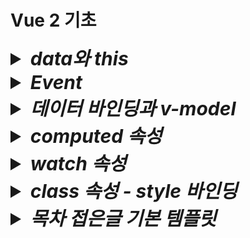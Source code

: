 # Vue 2 기초

<details>
  <summary style="font-size:30px; font-weight:bold; font-style:italic;">
    data와 this
  </summary>
  
  Vue 인스턴스에서 data 속성에 정의된 State(상태)는 Vue 인스턴스의 프로퍼티로 등록된다.  
  this는 해당 Vue 인스턴스를 가리키며, 인스턴스의 모든 속성 및 메서드에 접근할 수 있다.  
  - Vue는 내부적으로 data 속성에 정의된 모든 상태를 Vue 인스턴스의 프로퍼티로 프로토타입 체인을 통해 연결한다.  
  Vue 인스턴스가 생성될 떄, data에 정의된 속성들을 Object.defineProperty 메소드로 getter와 setter을 설정하고,  
  이를 Vue 인스턴스의 프로퍼티로 바인딩한다.  
  - 즉 data 속성은 Vue 인스턴스의 직접적인 속성이 되며, this를 통해 접근할 수 있다.

  ```js
  new Vue ({
    data: {
      msg: 'Hello Vue!',
    },
    methods: {
      callMsg() {
        console.log(this.msg);
      }
    }
  })
  ```
  this.msg 는 Vue 인스턴스의 msg 속성에 접근하는 방식이다.  
  Vue는 msg를 this를 통해 접근할 수 있도록 Vue 인스턴스의 프로퍼티로 바인딩 해 둔다.  

  - 명확한 인스턴스 참조  
  javascript 객체 지향 모델에서 this는 객체의 맥락(context)를 나타낸다.  
  Vue 컴포넌트는 Vue 인스턴스의 상태, 메소드, 속성 등을 하나의 객체로 관리하므로, this를 통해 그 객체의 속성에 접근하는 것이 자연스럽다.  
  - Vue의 일관성  
  data, methods, computed, watch 등 모든 옵션들이 Vue 인스턴스의 프로퍼티로 바인딩되므로, this를 통해 접근하게 하여 일관된 API 설계를 제공한다.

  <br>

<details>
  <summary style="font-size:20px; font-weight: bold;">
    <code>Context(문맥, 맥락) 이란?</code>
  </summary>

  Javscript에서 Context란 함수나 메소드가 호출될 때 그 안에서 this가 어떤 객체를 가리키는지를 결정하는 개념이다.  
  this는 현재 실행중인 함수가 "어떤 객체에 속해 있는지", 또는 그 함수가 호출된 방식에 따라 달라진다.

  1. 전역 컨텍스트에서 this  
    전역 범우에서 this는 전역 객체를 가리킨다.  
    브라우저 환경에서는 window 객체가 전역 객체이다.
      ```js
      console.log(this) // 전역에서 실행, 브라우저에서는 'window' 객체 출력
      ```

  2. 객체 메소드에서의 this  
      객체 메소드에서 this는 그 메소드가 속한 객체를 가리킨다.
      ```js
      const person = {
        name: 'YooHyeok',
        greet() {
          console.log(this.name); // 'this'는 person 객체를 가리킨다.
        }
      }
      person.greet(); // "YooHyeok" 출력
      ```
      위 코드에서 this는 person 객체의 맥락을 가리키며, person 객체의 속성인 name에 접근한다.

  3. **함수에서의 this  
    함수 내에서 this는 호출 방법에 따라 달라진다.  
    기본적으로 함수는 전역 컨텍스트에서 호출되며, this는 전역 객체를 가리킨다.
      ```js
      function func() {
        console.log(this); //전역 객체를 가리킨다. (브라우저에서는 `window`)
      }
      func(); // 전역에서 호출, 전역 객체 출력
      ```
  4. call이나 apply로 맥락을 명시적으로 설정  
    call()이나 apply() 메소드를 사용하면 함수를 호출할 때 this를 특정 객체로 지정할 수 있다.  
      ```js
      function greet() {
        console.log(this.name)
      }
      const person = {
        name: 'Bob'
      };

      greet.call(person) // `this`를 `person` 객체로 설정, "BOb" 출력
      ```
      초기 선언시점에서 greet 함수는 전역에 정의되어 있지만, call()을 사용해 this를 person 객체로 지정하였다.  
      따라서 greet 함수 내에서 this.name은 person을 참조하게 된다.  
  5. 생성자 함수에서의 this  
    생성자 함수에서는 this가 새로 생성된 객체를 기리킨다.  
      ```js
      function Person(name) {
        this.name = name;
      }

      const alice = new Person('Alice');
      console.log(alice.name); // "Alice" 출력
      ```
      this는 Person을 가리킨다.
</details>

  ## 템플릿에서 this를 생략하는 이유
  Vue 템플릿에서 this를 생략할 수 있는 이유는 Vue의 템플릿 컴파일러가 이를 자동으로 처리하기 떄문이다.  
  - Vue 템플릿은 렌더링 단계에서 Javascript 함수로 컴파일 된다.  
  이 함수가 생성될 때, Vue는 data, methods, computed 등 인스턴스의 모든 속성을 템플릿의 렌더링 컨텍스트로 포함시킨다.  
  - 컴파일 된 템플릿 내부에서 모든 속성은 자동으로 Vue 인스턴스에서 바인딩된 상태를 참조하도록 변환되기 때문에, 템플릿에서는 this를 명시적으로 사용할 필요가 없다.  
  Vue는 자동으로 각 속성이 this(Vue 인스턴스)를 가리키도록 설정해 준다.

  ```vue
  <template>
    <div>{{ msg }}</div>
  </template>
  ```

  msg는 사실상 this.msg를 가리키지만, 템플릿에서는 이를 생략할 수 있다.

  - 가독성  
  템플릿에서 this를 생략함으로써 코드가 더 간결하고 직관적이게 된다.  
  템플릿은 주로 UI 요소를 표현하기 위한 것이므로, this를 반복하는 것은 불필요한 중복으로 간주될 수 있습니다.
  - 자동 컴파일  
  Vue는 템플릿을 Javascript로 컴파일 할 때, 내부적으로 this를 자동으로 ㅊ마조하게 설정하므로, 개발자가 직접 this를 추가할 필요가 없다.  
  이로 인해 템플릿에서의 코드가 더 깔끔해 진다.

  ### 내부적으로 변환된 렌더 함수 예시
  Vue 템플릿은 내부적으로 아래와 같은 렌더 함수로 변환된다.
  ```js
  render(h) {
    return h('div', this.msg);
  }
  ```
  템플릿에서 {{ msg }} 라고 작성하면, Vue는 컴파일 단계에서 자동으로 this.msg로 변환하여 렌더링 하는 함수로 변환한다.

  #### 정리
  - this로 접근하는 원리  
  Vue 인스턴스가 생성될 때 data 속성은 인스턴스의 프로퍼티로 등록되며, this를 통해 인스턴스의 상태에 접근할 수 있게 된다.
  - 템플릿에서 this 생략  
  Vue 템플릿 컴파일러가 자동으로 this를 처리하기 때문에 템플릿에서 this를 명시하지 않아도 Vue 인스턴스의 속성에 접근할 수 있다.  
  이는 가독성을 높이고 코드를 간결하게 만들기 위한 설계이다.

  # *v-bind*
  Dom element 속성에 값을 바인딩 시켜준다.  
  `v-bind:속성=값` 혹은 축약형인 `:속성=값` 형태로 사용한다.  

  a 태그로 예시 코드를 작성한다.  
  ```js
  <body>
    <div id="app">
      <a v-bind:href="link"> {{ title }} </a>
      <a :href="link"> {{ title }} </a> <!-- 축약형 -->
    </div>
    <script>
      new Vue({
        el: '#app',
        data:{
          title: '유혁스쿨 티스토리 블로그',
          link: 'https://u-it.tistory.com',        
        },
      })
    </script>
  </body>
  ```
  <a href="https://u-it.tistory.com" >유혁스쿨 티스토리 블로그</a>

  ## Method 바인딩
  return 형태의 메소드 바인딩도 가능하다.
  ```js
  <body>
    <div id="app">
      <a :href="getYooHyeokSchoolLink('u-it')"> {{ title }} </a> <!-- 축약형 -->
    </div>
    <script>
      new Vue({
        el: '#app',
        data:{
          value: '유혁스쿨 티스토리 블로그',
          linkPrefix: 'https://',        
          linkSuffix: '.tistory.com',        
        },
        methods: {
            getYooHyeokSchoolLink(key) {
              return this.linkPrefix + key + this.linkSuffix;
            }
          }
      })
    </script>
  </body>
  ```

  ## Object 바인딩 (Attributes, Props)

  v-bind를 통해 Attribute 혹은 Props에 Object 형태로 바인딩이 가능하다.  
  *단, 축약형은 적용되지 않는다. (콘솔 Error 발생)*

  - ### Attributes
    ```js
    <!-- 생략 -->
    <body>
      <div id="app">
        <input v-bind="inputAttr">
      </div>
      <script>
        new Vue({
          el: '#app',
          data: {
            inputAttr: {
              type: 'number',
              value: '33',
            }
          },
        })
      </script>
    </body>
    ```

    브라우저 출력 결과 : `<input type="number" value="33">`

    이는 리액트에서도 spread attributes 문법을 통해 동일하게 적용된다.
    ```jsx
    import { useState } from 'react';

    function app() {
      const [inputAttr, setInputAttr] = useState({ type: 'number', value: '33' }) 
      return (
        <input {...inputAttr}>
      )
    }
    ```

    - ### Props
    Object 바인딩의 경우 커스텀 컴포넌트에 Props로 넘길수도 있다.  
    특징은, 부모 컴포넌트에서 v-bind 적용시 속성명을 입력하지 않을 경우 해당 Object의 각 property가  
    개별적으로 props로 넘어간다.

    ```js
    <body>
      <div id="app">
        <ExComponent v-bind="propsInputAttrProps">
      </div>
      <script>
        new Vue({
          el: '#app',
          data:{
            propsInputAttrProps: {
              type: 'number',
              value: '33',
            }
          },
        })
      </script>
    </body>
    ```

    ```js
    const html = String.raw; // 템플릿 구문강조 - Vue VSCode Snippets 플러그인 설치 후 사용

    Vue.component('ex-component', {
      template: html`
        <input v-bind:type="type" bind:value="value">{{ message }}</input>
      `,
      name: "ExComponent"
      props: {
        type: String,
        value: Number
      },
    });
    ```
    
    
    *주의할 점은 속성명과 props변수명이 일치한다고 하더라도 v-bind로 적용할때 속성명을 꼭 입력해줘야 한다.*  

    이는 리액트에서도 spread attributes 문법을 통해 동일하게 적용된다.
    ```jsx
    import { useState } from 'react';

    function app() {
      const [propsInputAttrProps, setPropsInputAttrProps] = useState({ type: 'number', value: '33' }) 
      return (
        <ExComponent {...propsInputAttrProps}>
      )
    }
    ```
    ```jsx
    function ExComponent({type, value}) {
      return (
        <input type={type} value={value}>
      )
    }
    ```
</details>


<details>
  <summary style="font-size:30px; font-weight:bold; font-style:italic;">
    Event

  </summary>

  `v-on:이벤트="메소드"` 혹은 `@이벤트="메소드` 와 같은 형태로 이벤트에 메소드를 바인딩 시켜 호출한다.


  주의할 점으로는 템플릿에서는 전역객체에 접근할 수 없다.
  예를들어 `window.alert()`, `window.confirm`, `console.log` 등이 있다.
  Vue의 템플릿 컴파일 과정에서 템플릿 내의 모든 표현식이 컴포넌트 인스턴스의 컨텍스트 내에서 평가된다.  
  (react와는 다르게 익명함수를 먼저 선언하고도, 전역객체에 접근할 수 없다.)  
  따라서, methods에 함수를 정의한 뒤 해당 함수를 통해 호출하도록 코드를 작성해야 한다.  

  ```js
  <body>
    <div id="app">
      <button type="alert">Alert!</button>
    </div>
    <script>
      new Vue({
        el: '#app',
        methods: {
          alert(msg) {
            alert(msg);
          },
        },
      })
    </script>
  </body>
  ```
</details>

<details>
  <summary style="font-size:30px; font-weight:bold; font-style:italic;">
    데이터 바인딩과 v-model
  </summary>
  
  # 단방향
  JavaScript → HTML 한 방향으로만 데이터를 동기화 하는 것을 의미한다.  
  value와 event를 함께 바인딩한다.  
  keyup 혹은 change 등의 이벤트 함수를 통해 target value에 접근하여 value에 바인딩한 변수를 초기화한다.  
  ```js
  <body>
    <div id="app">
      <input type="text" :value="onewWayBinding" v-on:keyup="updateText"> <br>
      {{ onewWayBinding }} <br>
    </div>
    <script>
      new Vue({
        el: '#app',
        data: {
          onewWayBinding: 'text',
        },
        methods: {
          updateText(e) {
            this.onewWayBinding = e.target.value
          },
        },
      })
    </script>
  </body>
  ```
  
  # 양방향
  JavaScript ↔ HTML 양쪽 방향으로 데이터를 동기화 하는 것을 의미한다.  
  JavaScript ↔ HTML 사이 ViewModel을 통해 하나로 묶여 바인딩 됨으로써, 둘 중 하나만 변경되어도 함께 변경된다.  
  단방향 에서 event와 같은 js 코드가 필요없이 ViewModel로 사용될 state 변수 하나만 사용한다.
  v-model 속성을 사용한다.  
  `v-model=state변수명`
  ```js
  <body>
    <div id="app">
      <input type="text" v-model="twowWayBinding"> <br>
      {{ twowWayBinding }} <br>
    </div>
    <script>
      new Vue({
        el: '#app',
        data: {
          twowWayBinding: 'text',
        },
      })
    </script>
  </body>
  ```
</details>
<details>
  <summary style="font-size:30px; font-weight:bold; font-style:italic;">
    computed 속성
  </summary>

  ```js
  <div>
    {{ number+1 }}
  </div>
  ```
  템플릿 내에 표현식을 넣으면 편리하다.  
  ```js
  <div>
    {{ message.split("").reverse().join('') }}
  </div>
  ```
  그러나 위와 같이 너무 많은 연산을 템플릿 내에서 하게 된다면 코드가 비대해지고 유지보수 하기 어려움이 있다.
  이때 computed 속성을 사용한다.  

  - computed 예제  
    computed 속성에 함수를 선언하고, state에 접근하여 데이터를 가공한 뒤 가공한 데이터를 반환한다.  
    이때, 함수명은 template에서 변수명으로 사용할 수 있게 된다.
    **주의할 점은 computed속성에 선언한 함수는 함수로서 호출할 수 없고 변수로써 사용한다.**
    ```js
    <body>
      <div id="app">
        {{ convertMsg }}
      </div>
      <script>
        new Vue({
          el: '#app',
          data: {
            computedMsg: 'Hello',
          },
          computed: {
            convertMsg() {
              return this.computedMsg.split("").reverse().join('')
            },
          },
        })
      </script>
    </body>
    ```
    Vue 인스턴스가 처음 생성될 때, mount 전 data속성이 정의된 computed속성이 정의된다. 또한, state의 변경을 감지한다. (state값이 변경되면 작동됨.)

    커스텀으로 getter와 setter를 제공하지만, 예제에서는 이를 하나의 메소드로 적용하였다.
    ```js
    computed: {
      convertMsg: {
        get() {
          console.log("get")
          return this.computedMsg
        },
        set(value) {
          console.log("set : ", value)
          this.computedMsg = value.split("").reverse().join('')
        },
      }
    },
    methods: {
      convertMsgF(newValue) {
        return this.convertMsg = newValue
      },
    }
    ```
    computed의 convertMsg의 변경이 감지되면 convertMsg의 convertMsg를 value로 받아온 뒤 state에 초기화 한다.
    즉, 특정 블록 내에서 computed속성에 정의한 변수(property)를 초기화 하는 로직이 작동 해야만 커스텀 set get 방식을 적용할 수 있게 된다.

    또한 computed를 통해 한번 계산된 데이터는 캐싱이라는 기능으로 가져다가 사용할 수 있으며,
    이로 인해 반복적인 함수 호출과 계산을 줄여준다

    ```html
    <body>
      <div id="app">
        {{ convertMsg() }}
        {{ convertMsg() }}
        {{ convertMsg() }}
        {{ convertMsg() }}
      </div>
      <script>
        new Vue({
          el: '#app',
          data: {
            computedMsg: 'Hello',
          },
          methods: {
            convertMsg() {
              return this.computedMsg.split("").reverse().join('')
            },
          },
        })
      </script>
    </body>
    ```
    위와 같이 메소드를 여러번 호출한다면, 호출할 때 마다 반환한다.

    ```html
    <body>
      <div id="app">
        {{ convertMsg }}
        {{ convertMsg }}
        {{ convertMsg }}
        {{ convertMsg }}
      </div>
      <script>
        new Vue({
          el: '#app',
          data: {
            computedMsg: 'Hello',
          },
          computed: {
            convertMsg() {
              return this.computedMsg.split("").reverse().join('')
            },
          },
        })
      </script>
    </body>
    ```
    그러나 computed는 접근한 data 변수가 변경되지 않는 이상 한번 연산된 결과값이 캐싱되어 출력된다.

</details>
<details>
  <summary style="font-size:30px; font-weight:bold; font-style:italic;">
    watch 속성
  </summary>

  관찰할 state를 등록한 뒤, 등록 된 state 상태가 변경되면 동작한다.  
  ```html
  <body>
    <div id="app">
      {{ convertMsg }} <br> <!-- 우로헬 -->
      oldVal : {{ oldVal}} <br> <!-- Hello -->
      newVal : {{ newVal}} <!-- 헬로우 -->
    </div>
    <script>
    new Vue({
      el: '#app',
      data: {
        newVal: '',
        oldVal: '',
        computedMsg: 'Hello'
      },
      watch: {
        computedMsg(newVal, oldVal) { // computed의 converMsg을 통해 수정함.
          this.newVal = newVal
          this.oldVal = oldVal
        }
      },
      computed: {
        convertMsg(e) {
          this.computedMsg = "헬로우" // 여기서 watch 대상을 수정함.
          return this.computedMsg.split("").reverse().join('')
        },
      },
    })
    </script>
  </body>
  ```

</details>
<details>
  <summary style="font-size:30px; font-weight:bold; font-style:italic;">
    class 속성 - style 바인딩
  </summary>

  Object, Array 형태로 바인딩이 가능하며, 조건부 바인딩을 지원한다. 
  
  - #### Array 
    기본 형태는 여러개의 클래스를 배열 요소로 나열할 수 있다.  
    컴포넌트 내에서 따로 state로 관리할 수 있다는 장점이 있다.
    ```html
    <style>
      .red {color: red;}
      .font-bold {font-weight: bold;}
    </style>
    <body>
      <div id="app">
        <div 
          :class="['red', 'font-bold']"
        >
          Hello
        </div>
      </div>
      <script>
        new Vue({
          el: '#app',          
        })
      </script>
    </body>
    ```
    ```html
    <style>
      .red {color: red;}
      .font-bold {font-weight: bold;}
    </style>
    <body>
      <div id="app">
        <div 
          :class="clazz"
        >
          Hello
        </div>
      </div>
      <script>
        new Vue({
          el: '#app',
          data : {
            clazz: ['red', 'font-bold']
          }          
        })
      </script>
    </body>
    ```


  ## 조건부 바인딩

    - #### Object 
      ```html
      <style>
        .red {color: red;}
        .font-bold {font-weight: bold;}
      </style>
      <body>
        <div id="app">
          <div :class="{ red: isRed,
            'font-bold': isBold
          }">
            Hello
          </div>
        </div>
        <script>
          new Vue({
            el: '#app',
            data: {
              isRed: false,
              isBold: false,
            },
            
          })
        </script>
      </body>
      ```

  - #### Array 
    배열의 경우 3항 연산자 형태로 조건부 바인딩을 한다.
    ```html
    <style>
      .red {color: red;}
      .font-bold {font-weight: bold;}
    </style>
    <body>
      <div id="app">
        <div 
          :class="[ 
            isRed ? 'red' : '',
            isBold ? 'font-bold': ''
          ]"
          :class="[ 
            isRed && 'red',
            isBold && 'font-bold'
          ]"
        >
          Hello
        </div>
      </div>
      <script>
        new Vue({
          el: '#app',
          data: {
            isRed: false,
            isBold: false,
          },
          
        })
      </script>
    </body>
    ```

    && 혹은 || 연산을 통해 조건부 바인딩도 가능하다.
    ```html
    <style>
      .red {color: red;}
      .font-bold {font-weight: bold;}
    </style>
    <body>
      <div id="app">
        <div 
          :class="[ 
            isRed && 'red',
            !isBold || 'font-bold' /* !isBold가 거짓이면 적용 (isBold가 true)*/
          ]"
        >
          Hello
        </div>
      </div>
      <script>
        new Vue({
          el: '#app',
          data: {
            isRed: false,
            isBold: false,
          },
          
        })
      </script>
    </body>
    ```
    배열의 특징을 잘 활용한다면 Object 형태를 담을 수도 있다.
    ```html
    <style>
      .red {color: red;}
      .font-bold {font-weight: bold;}
      .back {background-color: blue;}
    </style>
    <body>
      <div id="app">
        <div 
          :class="[ 
            {back: isBack},
            isRed && 'red',
            !isBold || 'font-bold'
          ]"
        >
          Hello
        </div>
      </div>
      <script>
        new Vue({
          el: '#app',
          data: {
            isBack: true,
            isRed: false,
            isBold: false,
          },
          
        })
      </script>
    </body>
    ```
</details>
<details>
  <summary style="font-size:30px; font-weight:bold; font-style:italic;">
    목차 접은글 기본 템플릿
  </summary>

</details>